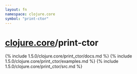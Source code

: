 ```yaml
---
layout: fn
namespace: clojure.core
symbol: "print-ctor"
---
```


# [clojure.core](../)/print-ctor

{% include 1.5.0/clojure.core/print_ctor/docs.md %}
{% include 1.5.0/clojure.core/print_ctor/examples.md %}
{% include 1.5.0/clojure.core/print_ctor/src.md %}

